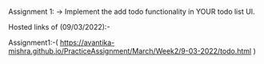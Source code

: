 Assignment 1: -> Implement the add todo functionality in YOUR todo list UI.

Hosted links of (09/03/2022):-

Assignment1:-( https://avantika-mishra.github.io/PracticeAssignment/March/Week2/9-03-2022/todo.html )

